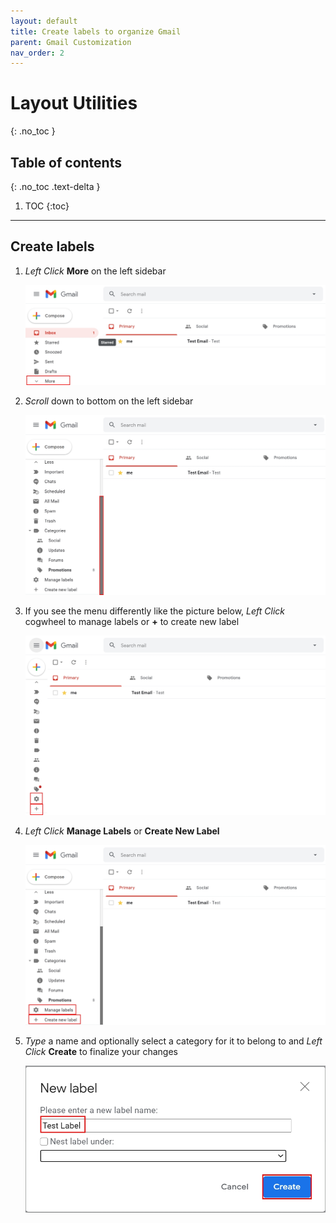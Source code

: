 ```yaml
---
layout: default
title: Create labels to organize Gmail
parent: Gmail Customization
nav_order: 2
---
```



# Layout Utilities
{: .no_toc }

## Table of contents
{: .no_toc .text-delta }

1. TOC
{:toc}

---

## Create labels

1. *Left Click* **More** on the left sidebar

    <img src = "https://github.com/Joonior-Programmer/Gmail_Docs/blob/master/assets/images/CreateLabelsToOrganizeGmail/Click_more.png?raw=true">

2. *Scroll* down to bottom on the left sidebar

    <img src = "https://github.com/Joonior-Programmer/Gmail_Docs/blob/master/assets/images/CreateLabelsToOrganizeGmail/Scroll_Down.png?raw=true">

3. If you see the menu differently like the picture below, *Left Click* cogwheel to manage labels or **+** to create new label

    <img src = "https://github.com/Joonior-Programmer/Gmail_Docs/blob/master/assets/images/CreateLabelsToOrganizeGmail/Click_cogwheel_or_plus_sign.png?raw=true">

4. *Left Click* **Manage Labels** or **Create New Label**

    <img src = "https://github.com/Joonior-Programmer/Gmail_Docs/blob/master/assets/images/CreateLabelsToOrganizeGmail/Click_labels.png?raw=true">

5. *Type* a name and optionally select a category for it to belong to and *Left Click* **Create** to finalize your changes

    <img src = "https://github.com/Joonior-Programmer/Gmail_Docs/blob/master/assets/images/CreateLabelsToOrganizeGmail/Create_label.png?raw=true">
